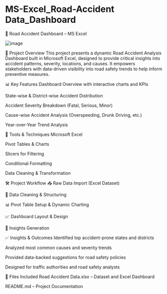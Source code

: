 # MS-Excel_Road-Accident Data_Dashboard
🚗 Road Accident Dashboard – MS Excel

![image](https://github.com/user-attachments/assets/e6027ae8-7bf1-4a1a-bf89-4518e61b5dbe)


📌 Project Overview
This project presents a dynamic Road Accident Analysis Dashboard built in Microsoft Excel, designed to provide critical insights into accident patterns, severity, locations, and causes. It empowers stakeholders with data-driven visibility into road safety trends to help inform preventive measures.

📊 Key Features
Dashboard Overview with interactive charts and KPIs

State-wise & District-wise Accident Distribution

Accident Severity Breakdown (Fatal, Serious, Minor)

Cause-wise Accident Analysis (Overspeeding, Drunk Driving, etc.)

Year-over-Year Trend Analysis

🧩 Tools & Techniques
Microsoft Excel

Pivot Tables & Charts

Slicers for Filtering

Conditional Formatting

Data Cleaning & Transformation

🛠️ Project Workflow
📥 Raw Data Import (Excel Dataset)

🧹 Data Cleaning & Structuring

📊 Pivot Table Setup & Dynamic Charting

📈 Dashboard Layout & Design

🧐 Insights Generation

✅ Insights & Outcomes
Identified top accident-prone states and districts

Analyzed most common causes and severity trends

Provided data-backed suggestions for road safety policies

Designed for traffic authorities and road safety analysts

📎 Files Included
Road Accident Data.xlsx – Dataset and Excel Dashboard

README.md – Project Documentation
